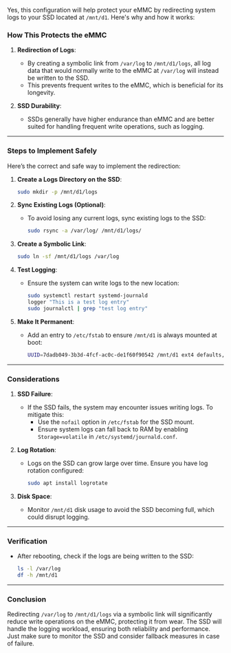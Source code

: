 Yes, this configuration will help protect your eMMC by redirecting system logs to your SSD located at `/mnt/d1`. Here's why and how it works:

### **How This Protects the eMMC**
1. **Redirection of Logs**:
   - By creating a symbolic link from `/var/log` to `/mnt/d1/logs`, all log data that would normally write to the eMMC at `/var/log` will instead be written to the SSD.
   - This prevents frequent writes to the eMMC, which is beneficial for its longevity.

2. **SSD Durability**:
   - SSDs generally have higher endurance than eMMC and are better suited for handling frequent write operations, such as logging.

---

### **Steps to Implement Safely**
Here’s the correct and safe way to implement the redirection:

1. **Create a Logs Directory on the SSD**:
   ```bash
   sudo mkdir -p /mnt/d1/logs
   ```

2. **Sync Existing Logs (Optional)**:
   - To avoid losing any current logs, sync existing logs to the SSD:
     ```bash
     sudo rsync -a /var/log/ /mnt/d1/logs/
     ```

3. **Create a Symbolic Link**:
   ```bash
   sudo ln -sf /mnt/d1/logs /var/log
   ```

4. **Test Logging**:
   - Ensure the system can write logs to the new location:
     ```bash
     sudo systemctl restart systemd-journald
     logger "This is a test log entry"
     sudo journalctl | grep "test log entry"
     ```

5. **Make It Permanent**:
   - Add an entry to `/etc/fstab` to ensure `/mnt/d1` is always mounted at boot:
     ```bash
     UUID=7dadb049-3b3d-4fcf-ac0c-de1f60f90542 /mnt/d1 ext4 defaults,noatime,nofail 0 2
     ```

---

### **Considerations**
1. **SSD Failure**:
   - If the SSD fails, the system may encounter issues writing logs. To mitigate this:
     - Use the `nofail` option in `/etc/fstab` for the SSD mount.
     - Ensure system logs can fall back to RAM by enabling `Storage=volatile` in `/etc/systemd/journald.conf`.

2. **Log Rotation**:
   - Logs on the SSD can grow large over time. Ensure you have log rotation configured:
     ```bash
     sudo apt install logrotate
     ```

3. **Disk Space**:
   - Monitor `/mnt/d1` disk usage to avoid the SSD becoming full, which could disrupt logging.

---

### **Verification**
- After rebooting, check if the logs are being written to the SSD:
  ```bash
  ls -l /var/log
  df -h /mnt/d1
  ```

---

### **Conclusion**
Redirecting `/var/log` to `/mnt/d1/logs` via a symbolic link will significantly reduce write operations on the eMMC, protecting it from wear. The SSD will handle the logging workload, ensuring both reliability and performance. Just make sure to monitor the SSD and consider fallback measures in case of failure.
